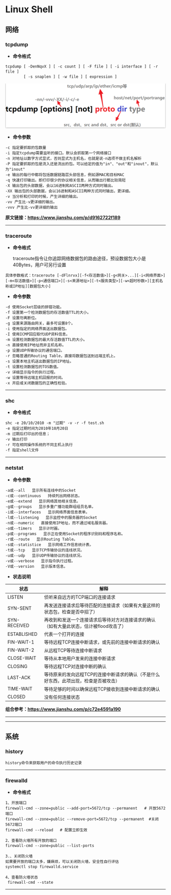 # Linux Shell

## 网络

### tcpdump

- **命令格式**

```shell
tcpdump [ -DenNqvX ] [ -c count ] [ -F file ] [ -i interface ] [ -r file ]
        [ -s snaplen ] [ -w file ] [ expression ]
```

![tcpdump](../Linux/imgs/tcpdump.png)

- **命令参数**

```shell
-c 指定要抓取的包数量
-i 指定tcpdump需要监听的接口。默认会抓取第一个网络接口
-n 对地址以数字方式显式，否则显式为主机名，也就是说-n选项不做主机名解析
-P 指定要抓取的包是流入还是流出的包。可以给定的值为"in"、"out"和"inout"，默认为"inout"
-e 输出的每行中都将包括数据链路层头部信息，例如源MAC和目标MAC
-q 快速打印输出。即打印很少的协议相关信息，从而输出行都比较简短
-X 输出包的头部数据，会以16进制和ASCII两种方式同时输出。
-XX 输出包的头部数据，会以16进制和ASCII两种方式同时输出，更详细。
-v 当分析和打印的时候，产生详细的输出。
-vv 产生比-v更详细的输出。
-vvv 产生比-vv更详细的输出
```

**原文链接：https://www.jianshu.com/p/d9162722f189**

---

### traceroute

* **命令格式**

  traceroute指令让你追踪网络数据包的路由途径，预设数据包大小是40Bytes，用户可另行设置

```shellshe l
具体参数格式：traceroute [-dFlnrvx][-f<存活数值>][-g<网关>...][-i<网络界面>][-m<存活数值>][-p<通信端口>][-s<来源地址>][-t<服务类型>][-w<超时秒数>][主机名称或IP地址][数据包大小]
```

- **命令参数**

```
-d 使用Socket层级的排错功能。
-f 设置第一个检测数据包的存活数值TTL的大小。
-F 设置勿离断位。
-g 设置来源路由网关，最多可设置8个。
-i 使用指定的网络界面送出数据包。
-I 使用ICMP回应取代UDP资料信息。
-m 设置检测数据包的最大存活数值TTL的大小。
-n 直接使用IP地址而非主机名称。
-p 设置UDP传输协议的通信端口。
-r 忽略普通的Routing Table，直接将数据包送到远端主机上。
-s 设置本地主机送出数据包的IP地址。
-t 设置检测数据包的TOS数值。
-v 详细显示指令的执行过程。
-w 设置等待远端主机回报的时间。
-x 开启或关闭数据包的正确性检验。
```

---

### shc

- **命令格式**

```shell
shc -e 20/10/2010 -m "过期" -v -r -f test.sh
-e 指定过期时间为2010年10月20日
-m 过期后打印出的信息；
-v 输出打印
-r 可在相同操作系统的不同主机上执行
-f 指定shell文件
```

---

### netstat

* **命令参数**

```shell
-a或--all   显示所有连线中的Socket
-c或--continuous   持续列出网络状态。
-e或--extend   显示网络其他相关信息。
-g或--groups   显示多重广播功能群组组员名单。
-i或--interfaces   显示网络界面信息表单。
-l或--listening   显示监控中的服务器的Socket
-n或--numeric   直接使用IP地址，而不通过域名服务器。
-o或--timers   显示计时器。
-p或--programs   显示正在使用Socket的程序识别码和程序名称。
-r或--route   显示Routing Table。
-s或--statistice   显示网络工作信息统计表。
-t或--tcp   显示TCP传输协议的连线状况。
-u或--udp   显示UDP传输协议的连线状况。
-v或--verbose   显示指令执行过程。
-V或--version   显示版本信息。

```

* **状态说明**

| 状态         | 解释                                                         |
| ------------ | ------------------------------------------------------------ |
| LISTEN       | 侦听来自远方的TCP端口的连接请求                              |
| SYN-SENT     | 再发送连接请求后等待匹配的连接请求（如果有大量这样的状态包，检查是否中招了） |
| SYN-RECEIVED | 再收到和发送一个连接请求后等待对方对连接请求的确认（如有大量此状态，估计被flood攻击了） |
| ESTABLISHED  | 代表一个打开的连接                                           |
| FIN-WAIT-1   | 等待远程TCP连接中断请求，或先前的连接中断请求的确认          |
| FIN-WAIT-2   | 从远程TCP等待连接中断请求                                    |
| CLOSE-WAIT   | 等待从本地用户发来的连接中断请求                             |
| CLOSING      | 等待远程TCP对连接中断的确认                                  |
| LAST-ACK     | 等待原来的发向远程TCP的连接中断请求的确认（不是什么好东西，此项出现，检查是否被攻击） |
| TIME-WAIT    | 等待足够的时间以确保远程TCP接收到连接中断请求的确认          |
| CLOSED       | 没有任何连接状态                                             |

**组合参考：https://www.jianshu.com/p/c72e4591a190**

---





---

## 系统

### history

```
history命令来获取用户的命令执行历史记录
```

---

### firewalld

* **命令格式**

```shell
1、开放端口
firewall-cmd --zone=public --add-port=5672/tcp --permanent   # 开放5672端口
firewall-cmd --zone=public --remove-port=5672/tcp --permanent  #关闭5672端口
firewall-cmd --reload   # 配置立即生效
 
2、查看防火墙所有开放的端口
firewall-cmd --zone=public --list-ports
 
3.、关闭防火墙
如果要开放的端口太多，嫌麻烦，可以关闭防火墙，安全性自行评估
systemctl stop firewalld.service
 
4、查看防火墙状态
 firewall-cmd --state

```

---

